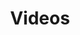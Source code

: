 ---
title: Videos
created: 2024-09-15T16:55:18.000-04:00
updated: 2024-09-15T18:04:56.599-04:00
fields:
  - name: url
    type: Input
    options: {}
    path: ""
    id: 6sHsgA
  - name: title
    type: Input
    options: {}
    path: ""
    id: ZgowXy
  - name: author
    type: MultiFile
    options: {}
    path: ""
    id: msKpFW
  - name: status
    type: Select
    options:
      sourceType: ValuesList
      valuesList:
        "1": watched
        "2": unwatched
        "3": unfinished
    path: ""
    id: 3rBs3T
version: "2.6"
limit: 40
mapWithTag: false
icon: package
tagNames: 
filesPaths: 
bookmarksGroups: 
excludes: 
extends: References
savedViews: []
favoriteView: 
fieldsOrder:
  - 3rBs3T
  - msKpFW
  - ZgowXy
  - 6sHsgA
up:
  - "[[Classes]]"
---